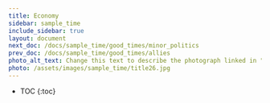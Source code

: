 ```yaml
---
title: Economy
sidebar: sample_time
include_sidebar: true
layout: document
next_doc: /docs/sample_time/good_times/minor_politics
prev_doc: /docs/sample_time/good_times/allies
photo_alt_text: Change this text to describe the photograph linked in "photo".
photo: /assets/images/sample_time/title26.jpg
---
```


* TOC
{:toc}

